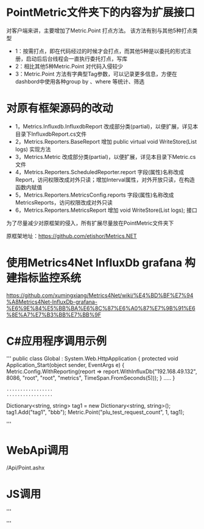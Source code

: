 # PointMetric文件夹下的内容为扩展接口
对客户端来讲，主要增加了Metric.Point 打点方法。
该方法有别与其他5种打点类型
* 1：按需打点，即在代码经过的时候才会打点，而其他5种是以委托的形式注册，启动后后台线程会一直执行委托打点，写库
* 2：相比其他5种Metric.Point 对代码入侵较少
* 3：Metric.Point 方法有字典型Tag参数，可以记录更多信息，方便在dashbord中使用各种group by 、where 等统计、筛选



# 对原有框架源码的改动
* 1，Metrics.Influxdb.InfluxdbReport					改成部分类(partial)，以便扩展，详见本目录下InfluxdbReport.cs文件
* 2，Metrics.Reporters.BaseReport					    增加 public virtual void WriteStore(List<PointMetricEntity> logs) 实现方法
* 3，Metrics.Metric									改成部分类(partial)，以便扩展，详见本目录下Metric.cs文件
* 4，Metrics.Reporters.ScheduledReporter.report		字段(属性)名称改成Report，访问权限改成对外只读；增加Interval属性，对外开放只读，在构造函数内赋值
* 5，Metrics.Reporters.MetricsConfig.reports	        字段(属性)名称改成MetricsReports，访问权限改成对外只读
* 6，Metrics.Reporters.MetricsReport			增加 void WriteStore(List<PointMetricEntity> logs); 接口

为了尽量减少对原框架的侵入，所有扩展尽量放在PointMetric文件夹下

原框架地址：https://github.com/etishor/Metrics.NET

# 使用Metrics4Net InfluxDb grafana 构建指标监控系统
https://github.com/xumingxiang/Metrics4Net/wiki/%E4%BD%BF%E7%94%A8Metrics4Net-InfluxDb-grafana-%E6%9E%84%E5%BB%BA%E6%8C%87%E6%A0%87%E7%9B%91%E6%8E%A7%E7%B3%BB%E7%BB%9F

# C#应用程序调用示例
'''
 public class Global : System.Web.HttpApplication
    {
        protected void Application_Start(object sender, EventArgs e)
        {
            Metric.Config.WithReporting(report => report.WithInfluxDb("192.168.49.132", 8086, "root", "root", "metrics", TimeSpan.FromSeconds(5)));
        }
        .....
    }
  
    .................
    .................
  
  Dictionary<string, string> tag1 = new Dictionary<string, string>();
  tag1.Add("tag1", "bbb");
  Metric.Point("plu_test_request_count", 1, tag1);
  
  '''
  
  # WebApi调用
  /Api/Point.ashx
  
  # JS调用
  '''
  <script src="Scripts/Metric.js"></script>
  <script type="text/javascript">
    metric.point("webapi_metrics_point_test", 123, { "tag1": "bbb", "tag2": "tag2_val" });
  </script>
  '''

